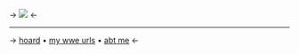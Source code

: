 -> ![](https://cdn.discordapp.com/attachments/852782813186490408/1128050341515108392/IMG_0050.gif) <-


***
-> [hoard](https://rentry.co/angelstruck) • [my wwe urls](https://rentry.co/wweurls) • [abt me](https://rentry.co/aboutsera) <-